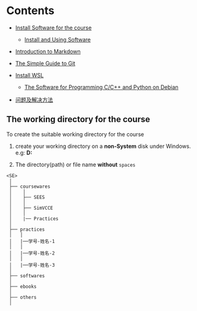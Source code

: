 
# Contents

* [Install Software for the course](./doc/InstallSoftware.md)

  * [Install and Using Software](./doc/InstallUseSoftware.md)

* [Introduction to Markdown](./doc/Introduction2Markdown(Chinese).md) 

* [The Simple Guide to Git](./doc/TheSimpleGit(Chinese).md) 

* [Install WSL](./doc/GuideWSL(Chinese).md) 

   * [The Software for Programming C/C++ and  Python on Debian](./doc/softwares_debian.md)

* [问题及解决方法](./doc/Problem_Solution.md)

## The working directory for the course

To create the suitable working directory for the course

1. create your working directory on a **non-System** disk under Windows. e.g: **D:**

2. The directory(path) or file name **without** `spaces`  

```
<SE>
 │
 ├── coursewares
 │    │
 │    ├── SEES
 │    │      
 │    ├── SimVCCE
 │    │
 │    |── Practices
 │        
 ├── practices
 │   │ 
 │   |──学号-姓名-1 
 │   │ 
 │   |──学号-姓名-2
 │   │ 
 │   |──学号-姓名-3
 │   
 ├── softwares
 │
 ├── ebooks
 │
 ├── others
 │
``` 